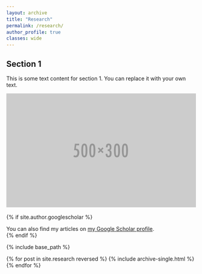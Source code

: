 ```yaml
---
layout: archive
title: "Research"
permalink: /research/
author_profile: true
classes: wide
---
```


## Section 1
This is some text content for section 1. You can replace it with your own text.

![Image for Section 1](/images/500x300.png)

{% if site.author.googlescholar %}
  <div class="wordwrap">You can also find my articles on <a href="{{site.author.googlescholar}}">my Google Scholar profile</a>.</div>
{% endif %}

{% include base_path %}

{% for post in site.research reversed %}
  {% include archive-single.html %}
{% endfor %}
